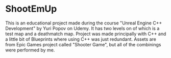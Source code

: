 # ShootEmUp
This is an educational project made during the course "Unreal Engine C++ Development" by Yuri Popov on Udemy. It has two levels on of which is a test map and a deathmatch map.
Project was made principally with C++ and a little bit of Blueprints where using C++ was just redundant. Assets are from Epic Games project called "Shooter Game", but all of the combinings were performed by me.
